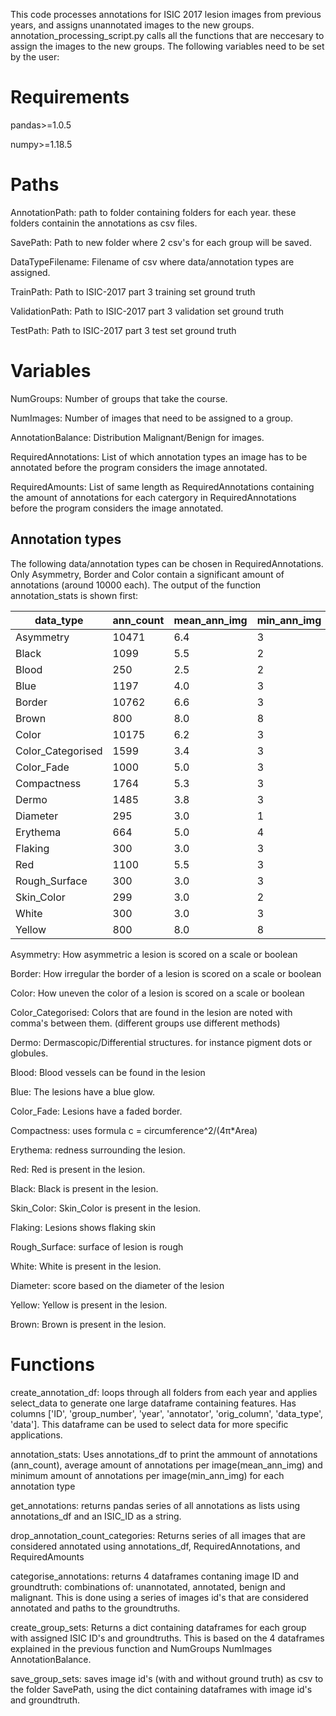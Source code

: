 This code processes annotations for ISIC 2017 lesion images from previous years, and assigns unannotated images to the new groups.
annotation_processing_script.py calls all the functions that are neccesary to assign the images to the new groups. The following
variables need to be set by the user:

# Requirements

pandas>=1.0.5

numpy>=1.18.5

# Paths 

AnnotationPath: path to folder containing folders for each year. these folders containin the annotations as csv files.

SavePath: Path to new folder where 2 csv's for each group will be saved. 

DataTypeFilename: Filename of csv where data/annotation types are assigned.

TrainPath: Path to ISIC-2017 part 3 training set ground truth

ValidationPath: Path to ISIC-2017 part 3 validation set ground truth

TestPath: Path to ISIC-2017 part 3 test set ground truth


# Variables

NumGroups: Number of groups that take the course.

NumImages: Number of images that need to be assigned to a group.

AnnotationBalance: Distribution Malignant/Benign for images. 

RequiredAnnotations: List of which annotation types an image has to be annotated before the program considers the image annotated.

RequiredAmounts: List of same length as RequiredAnnotations containing the amount of annotations for each catergory in RequiredAnnotations
                 before the program considers the image annotated.
                 
## Annotation types

The following data/annotation types can be chosen in RequiredAnnotations. Only Asymmetry, Border and Color contain a significant amount of annotations (around 10000 each). 
The output of the function annotation_stats is shown first:

|data_type|ann_count                    |mean_ann_img|min_ann_img                                  |
|---------|-----------------------------|------------|---------------------------------------------|
|Asymmetry|10471                        |6.4|3                                            |
|Black    |1099                         |5.5       |2                                            |
|Blood    |250                          |2.5         |2                                            |
|Blue     |1197                         |4.0        |3                                            |
|Border   |10762                        |6.6|3                                            |
|Brown    |800                          |8.0         |8                                            |
|Color    |10175                        |6.2|3                                            |
|Color_Categorised|1599                         |3.4|3                                            |
|Color_Fade|1000                         |5.0         |3                                            |
|Compactness|1764                         |5.3|3                                            |
|Dermo    |1485                         |3.8|3                                            |
|Diameter |295                          |3.0|1                                            |
|Erythema |664                          |5.0|4                                            |
|Flaking  |300                          |3.0         |3                                            |
|Red      |1100                         |5.5         |3                                            |
|Rough_Surface|300                          |3.0         |3                                            |
|Skin_Color|299                          |3.0        |2                                            |
|White    |300                          |3.0         |3                                            |
|Yellow   |800                          |8.0         |8                                            |


Asymmetry: How asymmetric a lesion is scored on a scale or boolean

Border: How irregular the border of a lesion is scored on a scale or boolean

Color: How uneven the color of a lesion is scored on a scale or boolean

Color_Categorised: Colors that are found in the lesion are noted with comma's between them. (different groups use different methods)

Dermo: Dermascopic/Differential structures. for instance pigment dots or globules.

Blood: Blood vessels can be found in the lesion

Blue: The lesions have a blue glow.

Color_Fade: Lesions have a faded border.

Compactness: uses formula c = circumference^2/(4π*Area)

Erythema: redness surrounding the lesion.

Red: Red is present in the lesion.

Black: Black is present in the lesion.

Skin_Color: Skin_Color is present in the lesion.

Flaking: Lesions shows flaking skin

Rough_Surface: surface of lesion is rough

White: White is present in the lesion.

Diameter: score based on the diameter of the lesion

Yellow: Yellow is present in the lesion.

Brown: Brown is present in the lesion.
              

# Functions

create_annotation_df:  loops through all folders from each year and applies select_data to generate one large dataframe containing
    features. Has columns ['ID', 'group_number', 'year', 'annotator', 'orig_column', 'data_type', 'data']. This dataframe can be 
    used to select data for more specific applications.

annotation_stats: Uses annotations_df to print the ammount of annotations (ann_count), average amount of annotations per image(mean_ann_img) 
and minimum amount of annotations per image(min_ann_img) for each annotation type

get_annotations: returns pandas series of all annotations as lists using annotations_df and an ISIC_ID as a string. 

drop_annotation_count_categories: Returns series of all images that are considered annotated using annotations_df, RequiredAnnotations, 
    and RequiredAmounts 
    
categorise_annotations: returns 4 dataframes contaning image ID and groundtruth: combinations of: unannotated, annotated, benign and malignant. 
    This is done using a series of images id's that are considered annotated and paths to the groundtruths.  

create_group_sets: Returns a dict containing dataframes for each group with assigned ISIC ID's and groundtruths. This is based on the 4 
    dataframes explained in the previous function and NumGroups NumImages AnnotationBalance.
    
save_group_sets: saves image id's (with and without ground truth) as csv to the folder SavePath, using the dict containing dataframes
    with image id's and groundtruth.
